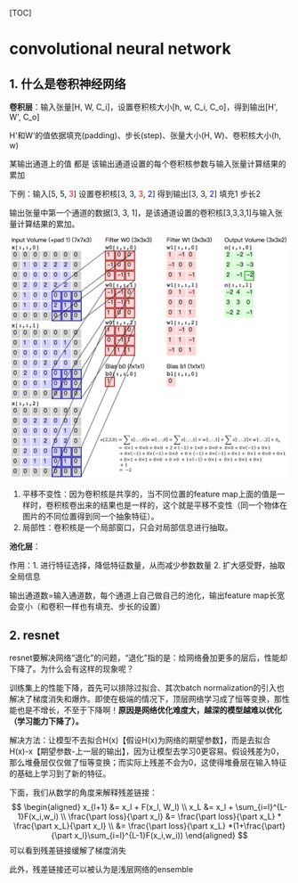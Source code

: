 [TOC]

# convolutional neural network

## 1. 什么是卷积神经网络

**卷积层**：输入张量[H, W, C_i]，设置卷积核大小[h, w, C_i, C_o]，得到输出[H', W', C_o]

H'和W‘的值依据填充(padding)、步长(step)、张量大小(H, W)、卷积核大小(h, w)

某输出通道上的值 都是 该输出通道设置的每个卷积核参数与输入张量计算结果的累加



下例：输入[5, 5, <span style="color:red">3</span>] 设置卷积核[3, 3, <span style="color:red">3</span>, <span style="color:blue">2</span>] 得到输出[3, 3, <span style="color:blue">2</span>] 填充1 步长2

输出张量中第一个通道的数据[3, 3, 1]，是该通道设置的卷积核[3,3,3,1]与输入张量计算结果的累加。

![网络解析（一）：LeNet-5详解](cnn.png)

1. 平移不变性：因为卷积核是共享的，当不同位置的feature map上面的值是一样时，卷积核卷出来的结果也是一样的，这个就是平移不变性（同一个物体在图片的不同位置得到同一个抽象特征）。
2. 局部性：卷积核是一个局部窗口，只会对局部信息进行抽取。



**池化层**：

作用：1. 进行特征选择，降低特征数量，从而减少参数数量  2. 扩大感受野，抽取全局信息

输出通道数=输入通道数，每个通道上自己做自己的池化，输出feature map长宽会变小（和卷积一样也有填充、步长的设置）



## 2. resnet

resnet要解决网络“退化”的问题，“退化”指的是：给网络叠加更多的层后，性能却下降了。为什么会有这样的现象呢？

训练集上的性能下降，首先可以排除过拟合、其次batch normalization的引入也解决了梯度消失和爆炸。即使在极端的情况下，顶层网络学习成了恒等变换，那性能也是不增长，不至于下降啊！**原因是网络优化难度大，越深的模型越难以优化（学习能力下降了）。**

解决方法：让模型不去拟合H(x)【假设H(x)为网络的期望参数】，而是去拟合H(x)-x【期望参数-上一层的输出】，因为让模型去学习0更容易。假设残差为0，那么堆叠层仅仅做了恒等变换；而实际上残差不会为0，这使得堆叠层在输入特征的基础上学习到了新的特征。

下面，我们从数学的角度来解释残差链接：
$$
\begin{aligned}
x_{l+1} &= x_l + F(x_l, W_l) \\
x_L &= x_l + \sum_{i=l}^{L-1}F(x_i,w_i) \\
\frac{\part loss}{\part x_l} &= \frac{\part loss}{\part x_L} * \frac{\part x_L}{\part x_l} \\
&= \frac{\part loss}{\part x_L} *(1+\frac{\part}{\part x_l}\sum_{i=l}^{L-1}F(x_i,w_i))
\end{aligned}
$$
可以看到残差链接缓解了梯度消失

此外，残差链接还可以被认为是浅层网络的ensemble
